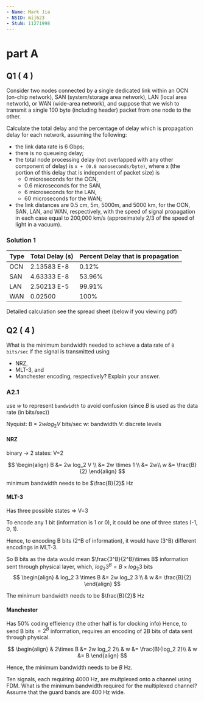 ```yaml
---
- Name: Mark Jia
- NSID: mij623
- StuN: 11271998
---
```


# part A

## Q1 ( 4 )

Consider two nodes connected by a single dedicated link within an 
    OCN (on-chip network), 
    SAN (system/storage area network), 
    LAN (local area network), 
    or WAN (wide-area network), 
and suppose that we wish to transmit a single 100 byte 
(including header) packet from one node to the other. 

Calculate the total delay and the percentage of delay which is 
propagation delay for each network, assuming the following:
- the link data rate is 6 Gbps;
- there is no queueing delay;
- the total node processing delay 
  (not overlapped with any other component of delay) is 
  `x + (0.8 nanoseconds/byte)`, 
  where x (the portion of this delay that is independent of packet size) is 
  - 0 microseconds for the OCN, 
  - 0.6 microseconds for the SAN, 
  - 6 microseconds for the LAN, 
  - 60 microseconds for the WAN; 
- the link distances are 
    0.5 cm, 5m, 5000m, and 5000 km, 
    for the OCN, SAN, LAN, and WAN, respectively, 
    with the speed of signal propagation in each case equal to 
    200,000 km/s (approximately 2/3 of the speed of light in a vacuum).

### Solution 1

| Type | Total Delay (s) | Percent Delay that is propagation |
|-|-|-|
| OCN | 2.13583 E-8 | 0.12% |
| SAN | 4.63333 E-8 | 53.96%|
| LAN | 2.50213 E-5 | 99.91%|
| WAN | 0.02500     | 100%  |

Detailed calculation see the spread sheet (below if you viewing pdf)

## Q2 ( 4 )

What is the minimum bandwidth needed to achieve a data rate of `B bits/sec` 
if the signal is transmitted using 
 - NRZ,
 - MLT-3, and 
 - Manchester encoding, 
 respectively? Explain your answer.

### A2.1
use $w$ to represent `bandwidth` to avoid confusion
(since $B$ is used as the data rate (in bits/sec))

Nyquist:
 B = $2w log_2 V$ bits/sec
 w: bandwidth
 V: discrete levels

#### NRZ
binary -> 2 states: V=2

$$
\begin{align}
B &= 2w log_2 V \\
  &= 2w \times 1 \\
  &= 2w\\
w &= \frac{B}{2}
\end{align}
$$

minimum bandwidth needs to be $\frac{B}{2}$ Hz

#### MLT-3

Has three possible states => V=3

To encode any 1 bit (information is 1 or 0), 
    it could be one of three states (-1, 0, 1).

Hence, to encoding B bits (2^B of information), 
it would have (3^B) different encodings in MLT-3.

So B bits as the data would mean $\frac{3^B}{2^B}\times B$ information sent
    through physical layer, which, $log_2{3^B}=B\times log_2 3$ bits
$$
\begin{align}
& log_2 3 \times B &= 2w log_2 3 \\
& w &= \frac{B}{2}
\end{align}
$$

The minimum bandwidth needs to be $\frac{B}{2}$ Hz

#### Manchester

Has 50% coding effieiency (the other half is for clocking info)
Hence, to send B bits $=2^B$ information, requires an encoding of 2B bits of
    data sent through physical.

$$
\begin{align}
& 2\times B &= 2w log_2 2\\
&   w &= \frac{B}{log_2 2}\\
&   w &= B
\end{align}
$$

Hence, the minimum bandwidth needs to be $B$ Hz.

Ten signals, each requiring 4000 Hz, are multplexed onto a channel using FDM. What is the minimum bandwidth required for the multiplexed channel? Assume that the guard bands are 400 Hz wide.

